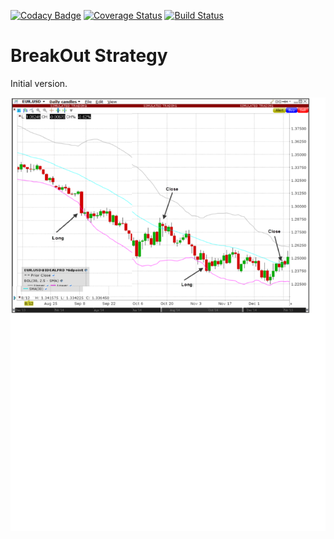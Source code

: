 [![Codacy Badge](https://api.codacy.com/project/badge/Grade/c309b085ff9949fa8403078c87d0138f)](https://www.codacy.com/app/brunostuessy/breakout?utm_source=github.com&amp;utm_medium=referral&amp;utm_content=brunostuessy/breakout&amp;utm_campaign=Badge_Grade)
[![Coverage Status](https://coveralls.io/repos/github/brunostuessy/breakout/badge.svg?branch=master&service=github&chksum)](https://coveralls.io/github/brunostuessy/breakout?branch=master)
[![Build Status](https://travis-ci.com/brunostuessy/breakout.svg?branch=master)](https://travis-ci.com/brunostuessy/breakout)

# BreakOut Strategy

Initial version.

![Chart](chart.png)
